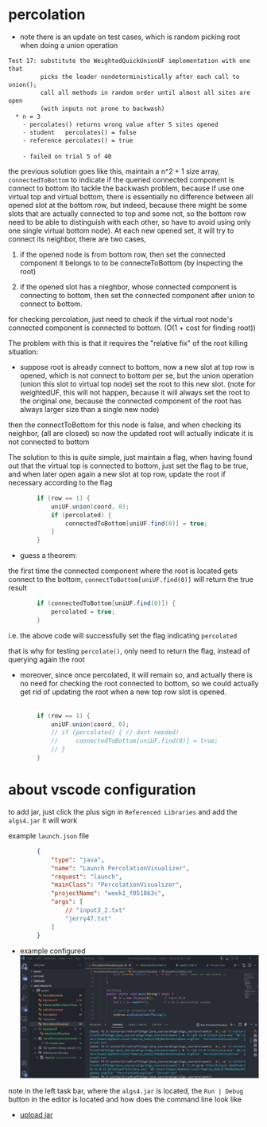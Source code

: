 

# percolation

* note there is an update on test cases, which is random picking root when doing a 
union operation

```log
Test 17: substitute the WeightedQuickUnionUF implementation with one that
         picks the leader nondeterministically after each call to union();
         call all methods in random order until almost all sites are open
         (with inputs not prone to backwash)
  * n = 3
    - percolates() returns wrong value after 5 sites opened
    - student   percolates() = false
    - reference percolates() = true

    - failed on trial 5 of 40

```

the previous solution goes like this, maintain a n^2 + 1 size array, `connectedToBottom` to indicate if the queried connected component is connect to bottom (to tackle the backwash problem, because if use one virtual top and virtual bottom, there is essentially no difference between all opened slot at the bottom row, but indeed, because there might be some slots that are actually connected to top and some not, so the bottom row need to be able to distinguish with each other, so have to avoid using only one single virtual bottom node). At each new opened set, it will try to connect its neighbor, there are two cases,

1. if the opened node is from bottom row, then set the connected component it belongs to to be connecteToBottom (by inspecting the root)

2. if the opened slot has a nieghbor, whose connected component is connecting to bottom, then set the connected component after union to connect to bottom.

for checking percolation, just need to check if the virtual root node's connected component is connected to bottom. (O(1 + cost for finding root))

The problem with this is that it requires the "relative fix" of the root
killing situation:

* suppose root is already connect to bottom, now a new slot at top row is opened, which is not connect to bottom per se, but the union operation (union this slot to virtual top node) set the root to this new slot.  (note for weightedUF, this will not happen, because it will always set the root to the original one, because the connected component of the root has always larger size than a single new node)

then the connectToBottom for this node is false, and when checking its neighbor, (all are closed) so now the updated root will actually indicate it is not connected to bottom

The solution to this is quite simple, just maintain a flag, when having found out that the virtual top is connected to bottom, just set the flag to be true, and when later open again a new slot at top row, update the root if necessary according to the flag

```java
        if (row == 1) {
            uniUF.union(coord, 0);
            if (percolated) {
                connectedToBottom[uniUF.find(0)] = true;
            }
        }
```        

* guess a theorem:

the first time the connected component where the root is located gets connect to the bottom, `connectToBottom[uniUF.find(0)]` will return the true result

```java
        if (connectedToBottom[uniUF.find(0)]) {
            percolated = true;
        }
```

i.e. the above code will successfully set the flag indicating `percolated`

that is why for testing `percolate()`, only need to return the flag, instead of querying again the root

- moreover, since once percolated, it will remain so, and actually there is no need for checking the root connected to bottom, so we could actually get rid of updating the root when a new top row slot is opened.

```java

        if (row == 1) {
            uniUF.union(coord, 0);
            // if (percolated) { // dont needed!
            //     connectedToBottom[uniUF.find(0)] = true;
            // }
        }
```        

# about vscode configuration

to add jar, just click the plus sign in `Referenced Libraries` and add the `algs4.jar` it will work

example `launch.json` file

```json
        {
            "type": "java",
            "name": "Launch PercolationVisualizer",
            "request": "launch",
            "mainClass": "PercolationVisualizer",
            "projectName": "week1_f051863c",
            "args": [
                // "input3_2.txt"
                "jerry47.txt"
            ]
        }
```

* example configured ![vscode file](week1/myFig/vscodeConfig.png)

note in the left task bar, where the `algs4.jar` is located, the `Run | Debug` button in the editor
is located and how does the command line look like

* [upload jar](https://stackoverflow.com/questions/16547301/best-way-to-upload-deploy-jar-files-in-github)